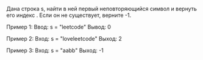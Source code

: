 Дана строка s, найти в ней первый неповторяющийся символ и вернуть его индекс . Если он не существует, верните -1.

Пример 1:
Ввод: s = "leetcode"
Вывод: 0

Пример 2:
Вход: s = "loveleetcode"
Выход: 2

Пример 3:
Вход: s = "aabb"
Выход: -1